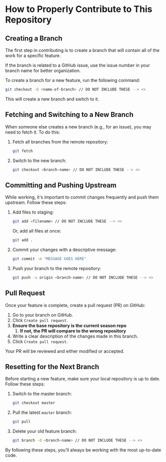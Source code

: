 # How to Properly Contribute to This Repository

## Creating a Branch

The first step in contributing is to create a branch that will contain all of the work for a specific feature.

If the branch is related to a GitHub issue, use the issue number in your branch name for better organization.

To create a branch for a new feature, run the following command:

```bash
git checkout -b <name-of-branch> // DO NOT INCLUDE THESE --> <>
```

This will create a new branch and switch to it.

## Fetching and Switching to a New Branch

When someone else creates a new branch (e.g., for an issue), you may need to fetch it. To do this:

1. Fetch all branches from the remote repository:
   ```bash
   git fetch
   ```

2. Switch to the new branch:
   ```bash
   git checkout <branch-name> // DO NOT INCLUDE THESE --> <>
   ```

## Committing and Pushing Upstream

While working, it's important to commit changes frequently and push them upstream. Follow these steps:

1. Add files to staging:
   ```bash
   git add <filename> // DO NOT INCLUDE THESE --> <>
   ```
   Or, add all files at once:
   ```bash
   git add .
   ```

2. Commit your changes with a descriptive message:
   ```bash
   git commit -m "MESSAGE GOES HERE"
   ```

3. Push your branch to the remote repository:
   ```bash
   git push -u origin <branch-name> // DO NOT INCLUDE THESE --> <>
   ```

## Pull Request

Once your feature is complete, create a pull request (PR) on GitHub:

1. Go to your branch on GitHub.
2. Click `Create pull request`.
3. **Ensure the base repository is the current season repo**
    1. **If not, the PR will compare to the wrong repository**
3. Write a clear description of the changes made in this branch.
4. Click `Create pull request`.

Your PR will be reviewed and either modified or accepted.

## Resetting for the Next Branch

Before starting a new feature, make sure your local repository is up to date. Follow these steps:

1. Switch to the master branch:
   ```bash
   git checkout master
   ```

2. Pull the latest `master` branch:
   ```bash
   git pull
   ```

3. Delete your old feature branch:
   ```bash
   git branch -d <branch-name> // DO NOT INCLUDE THESE --> <>
   ```

By following these steps, you'll always be working with the most up-to-date code.

